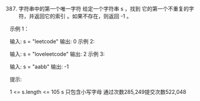 387. 字符串中的第一个唯一字符
给定一个字符串 s ，找到 它的第一个不重复的字符，并返回它的索引 。如果不存在，则返回 -1 。

 

示例 1：

输入: s = "leetcode"
输出: 0
示例 2:

输入: s = "loveleetcode"
输出: 2
示例 3:

输入: s = "aabb"
输出: -1
 

提示:

1 <= s.length <= 105
s 只包含小写字母
通过次数285,249提交次数522,048